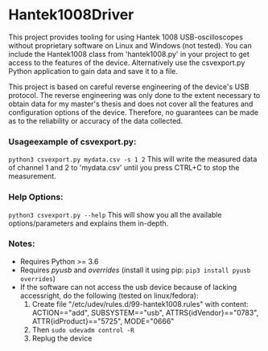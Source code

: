# Hantek1008Driver

This project provides tooling for using Hantek 1008 USB-oscilloscopes
without proprietary software on Linux and Windows (not tested).
You can include the Hantek1008 class from 'hantek1008.py' in your project
to get access to the features of the device.
Alternatively use the csvexport.py Python application to gain data and save it to a file.

This project is based on careful reverse engineering of the device's USB protocol.
The reverse engineering was only done to the extent necessary to obtain data for my master's thesis and
does not cover all the features and configuration options of the device.
Therefore, no guarantees can be made as to the reliability or accuracy of the data collected.

### Usageexample of csvexport.py:
`python3 csvexport.py mydata.csv -s 1 2`
This will write the measured data of channel 1 and 2 to 'mydata.csv' until you press CTRL+C to stop the measurement.

### Help Options:
`python3 csvexport.py --help`
This will show you all the available options/parameters and explains them in-depth.

### Notes:
* Requires Python >= 3.6
* Requires *pyusb* and *overrides* (install it using pip: `pip3 install pyusb overrides`)
* If the software can not access the usb device because of lacking accessright, do the following (tested on linux/fedora):
  1. Create file "/etc/udev/rules.d/99-hantek1008.rules" with content:
     ACTION=="add", SUBSYSTEM=="usb", ATTRS{idVendor}=="0783", ATTR{idProduct}=="5725", MODE="0666"
  2. Then `sudo udevadm control -R`
  3. Replug the device
